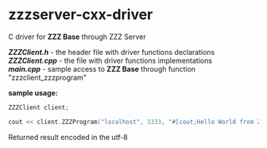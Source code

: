 # zzzserver-cxx-driver
C driver for **ZZZ Base** through ZZZ Server

***ZZZClient.h*** - the header file with driver functions declarations  
***ZZZClient.cpp*** - the file with driver functions implementations  
***main.cpp*** - sample access to **ZZZ Base** through function "zzzclient_zzzprogram"  

**sample usage:**
```c
ZZZClient client;

cout << client.ZZZProgram("localhost", 3333, "#[cout;Hello World from ZZZServer!]") << endl;
```

Returned result encoded in the utf-8
